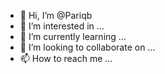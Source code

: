 - 👋 Hi, I’m @Pariqb
- 👀 I’m interested in ...
- 🌱 I’m currently learning ...
- 💞️ I’m looking to collaborate on ...
- 📫 How to reach me ...

<!---
Pariqb/Pariqb is a ✨ special ✨ repository because its `README.md` (this file) appears on your GitHub profile.
You can click the Preview link to take a look at your changes.
--->
